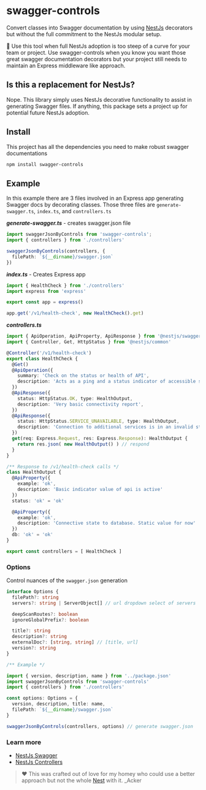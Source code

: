 # swagger-controls

Convert classes into Swagger documentation by using [NestJs](https://www.npmjs.com/package/@nestjs/core) decorators but without the full commitment to the NestJs modular setup.

🔧 Use this tool when full NestJs adoption is too steep of a curve for your team or project. Use swagger-controls when you know you want those great swagger documentation decorators but your project still needs to maintain an Express middleware like approach.


## Is this a replacement for NestJs?

Nope. This library simply uses NestJs decorative functionality to assist in generating Swagger files. If anything, this package sets a project up for potential future NestJs adoption.

## Install

This project has all the dependencies you need to make robust swagger documentations

```sh
npm install swagger-controls
```

## Example

In this example there are 3 files involved in an Express app generating Swagger docs by decorating classes. Those three files are `generate-swagger.ts`, `index.ts`, and  `controllers.ts`

***generate-swagger.ts*** - creates swagger.json file
```typescript
import swaggerJsonByControls from 'swagger-controls';
import { controllers } from './controllers'

swaggerJsonByControls(controllers, {
  filePath: `${__dirname}/swagger.json`
})
```

***index.ts*** - Creates Express app
```typescript
import { HealthCheck } from './controllers'
import express from 'express'

export const app = express()

app.get('/v1/health-check', new HealthCheck().get)
```

***controllers.ts***
```typescript
import { ApiOperation, ApiProperty, ApiResponse } from '@nestjs/swagger'
import { Controller, Get, HttpStatus } from '@nestjs/common'

@Controller('/v1/health-check')
export class HealthCheck {
  @Get()
  @ApiOperation({
    summary: 'Check on the status or health of API',
    description: 'Acts as a ping and a status indicator of accessible services',
  })
  @ApiResponse({
    status: HttpStatus.OK, type: HealthOutput,
    description: 'Very basic connectivity report',
  })
  @ApiResponse({
    status: HttpStatus.SERVICE_UNAVAILABLE, type: HealthOutput,
    description: 'Connection to additional services is in an invalid state',
  })
  get(req: Express.Request, res: Express.Response): HealthOutput {
    return res.json( new HealthOutput() ) // respond
  }
}

/** Response to /v1/health-check calls */
class HealthOutput {
  @ApiProperty({
    example: 'ok',
    description: 'Basic indicator value of api is active'
  })
  status: 'ok' = 'ok'

  @ApiProperty({
    example: 'ok',
    description: 'Connective state to database. Static value for now'
  })
  db: 'ok' = 'ok'
}

export const controllers = [ HealthCheck ]
```

### Options

Control nuances of the `swagger.json` generation

```typescript
interface Options {
  filePath?: string
  servers?: string | ServerObject[] // url dropdown select of servers

  deepScanRoutes?: boolean
  ignoreGlobalPrefix?: boolean

  title?: string
  description?: string
  externalDoc?: [string, string] // [title, url]
  version?: string
}

/** Example */

import { version, description, name } from '../package.json'
import swaggerJsonByControls from 'swagger-controls'
import { controllers } from './controllers'

const options: Options = {
  version, description, title: name,
  filePath: `${__dirname}/swagger.json`
}

swaggerJsonByControls(controllers, options) // generate swagger.json
```

### Learn more

- [NestJs Swagger](https://docs.nestjs.com/openapi/introduction)
- [NestJs Controllers](https://docs.nestjs.com/controllers)

> ❤️ This was crafted out of love for my homey who could use a better approach but not the whole [Nest](https://www.npmjs.com/package/@nestjs/core) with it. _Acker
